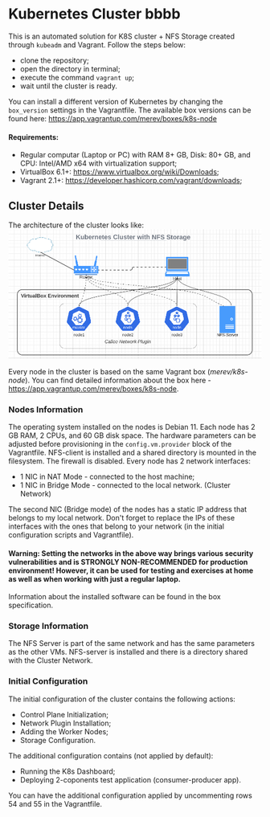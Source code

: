 # Kubernetes Cluster bbbb
This is an automated solution for K8S cluster + NFS Storage created through `kubeadm` and Vagrant. Follow the steps below:
 - clone the repository; 
 - open the directory in terminal;
 - execute the command `vagrant up`;
 - wait until the cluster is ready.

You can install a different version of Kubernetes by changing the `box_version` settings in the Vagrantfile. The available box versions can be found here:
https://app.vagrantup.com/merev/boxes/k8s-node
#### Requirements:

 - Regular computar (Laptop or PC) with RAM 8+ GB, Disk: 80+ GB, and CPU: Intel/AMD x64 with virtualization support;
 - VirtualBox 6.1+:  https://www.virtualbox.org/wiki/Downloads;
 - Vagrant 2.1+:  https://developer.hashicorp.com/vagrant/downloads;

## Cluster Details
The architecture of the cluster looks like:
![general setup](cluster-architecture.png)

Every node in the cluster is based on the same Vagrant box (*merev/k8s-node*). You can find detailed information about the box here - https://app.vagrantup.com/merev/boxes/k8s-node.
### Nodes Information
The operating system installed on the nodes is Debian 11. Each node has 2 GB RAM, 2 CPUs, and 60 GB disk space. The hardware parameters can be adjusted before provisioning in the `config.vm.provider` block of the Vagrantfile. NFS-client is installed and a shared directory is mounted in the filesystem. The firewall is disabled. Every node has 2 network interfaces:
 - 1 NIC in NAT Mode - connected to the host machine;
 - 1 NIC in Bridge Mode - connected to the local network. (Cluster Network)

The second NIC (Bridge mode) of the nodes has a static IP address that belongs to my local network. Don't forget to replace the IPs of these interfaces with the ones that belong to your network (in the initial configuration scripts and Vagrantfile).

#### Warning: Setting the networks in the above way brings various security vulnerabilities and is STRONGLY NON-RECOMMENDED for production environment! However, it can be used for testing and exercises at home as well as when working with just a regular laptop.

Information about the installed software can be found in the box specification.

### Storage Information

The NFS Server is part of the same network and has the same parameters as the other VMs. NFS-server is installed and there is a directory shared with the Cluster Network.

### Initial Configuration
The initial configuration of the cluster contains the following actions:
 - Control Plane Initialization;
 - Network Plugin Installation; 
 - Adding the Worker Nodes;
 - Storage Configuration.

The additional configuration contains (not applied by default):
 - Running the K8s Dashboard;
 - Deploying 2-coponents test application (consumer-producer app).

You can have the additional configuration applied by uncommenting rows 54 and 55 in the Vagrantfile.
